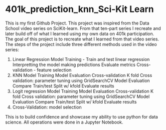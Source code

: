 # 401k_prediction_knn_Sci-Kit Learn

This is my first Github Project. This project was inspired from the Data School video series on SciKit-learn. From that ten-part series I recreate and later build off of what I learned using my own data on 401k participation.
The goal of this project is to recreate what I learned from that video series. The steps of the project include three different methods used in the video series:
1.	Linear Regression 
        Model Training - Train and test
        linear regression
        Interpretting the model
        making predictions
        Evaluate metrics
        Cross-validation - feature selection
2.	KNN 
        Model Training
        Model Evaluation
        Cross-validation 
            K fold Cross validation: parameter tuning using GridSearchCV
        Model Evaluation
        Compare Train/test Split w/ kfold
        Evaluate results
3.	Logit regression 
        Model Training
        Model Evaluation
        Cross-validation 
            K fold Cross validation: parameter tuning using GridSearchCV
        Model Evaluation
        Compare Train/test Split w/ kfold
        Evaluate results
4.	Cross-Validation: model selection

This is to build confidence and showcase my ability to use python for data science. 
All operations were done in a Jupyter Notebook.


